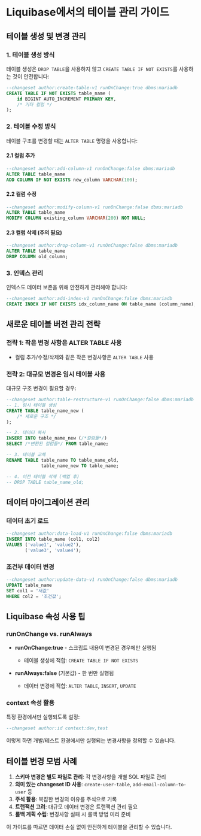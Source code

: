 # Liquibase에서의 테이블 관리 가이드

## 테이블 생성 및 변경 관리

### 1. 테이블 생성 방식

테이블 생성은 `DROP TABLE`을 사용하지 않고 `CREATE TABLE IF NOT EXISTS`를 사용하는 것이 안전합니다:

```sql
--changeset author:create-table-v1 runOnChange:true dbms:mariadb
CREATE TABLE IF NOT EXISTS table_name (
    id BIGINT AUTO_INCREMENT PRIMARY KEY,
    /* 기타 컬럼 */
);
```

### 2. 테이블 수정 방식

테이블 구조를 변경할 때는 `ALTER TABLE` 명령을 사용합니다:

#### 2.1 컬럼 추가
```sql
--changeset author:add-column-v1 runOnChange:false dbms:mariadb
ALTER TABLE table_name 
ADD COLUMN IF NOT EXISTS new_column VARCHAR(100);
```

#### 2.2 컬럼 수정
```sql
--changeset author:modify-column-v1 runOnChange:false dbms:mariadb
ALTER TABLE table_name 
MODIFY COLUMN existing_column VARCHAR(200) NOT NULL;
```

#### 2.3 컬럼 삭제 (주의 필요)
```sql
--changeset author:drop-column-v1 runOnChange:false dbms:mariadb
ALTER TABLE table_name 
DROP COLUMN old_column;
```

### 3. 인덱스 관리

인덱스도 데이터 보존을 위해 안전하게 관리해야 합니다:

```sql
--changeset author:add-index-v1 runOnChange:false dbms:mariadb
CREATE INDEX IF NOT EXISTS idx_column_name ON table_name (column_name);
```

## 새로운 테이블 버전 관리 전략

### 전략 1: 작은 변경 사항은 ALTER TABLE 사용
- 컬럼 추가/수정/삭제와 같은 작은 변경사항은 `ALTER TABLE` 사용

### 전략 2: 대규모 변경은 임시 테이블 사용
대규모 구조 변경이 필요할 경우:

```sql
--changeset author:table-restructure-v1 runOnChange:false dbms:mariadb
-- 1. 임시 테이블 생성
CREATE TABLE table_name_new (
    /* 새로운 구조 */
);

-- 2. 데이터 복사
INSERT INTO table_name_new (/*컬럼들*/)
SELECT /*변환된 컬럼들*/ FROM table_name;

-- 3. 테이블 교체
RENAME TABLE table_name TO table_name_old, 
             table_name_new TO table_name;

-- 4. 이전 테이블 삭제 (백업 후)
-- DROP TABLE table_name_old;
```

## 데이터 마이그레이션 관리

### 데이터 초기 로드
```sql
--changeset author:data-load-v1 runOnChange:false dbms:mariadb
INSERT INTO table_name (col1, col2)
VALUES ('value1', 'value2'),
       ('value3', 'value4');
```

### 조건부 데이터 변경
```sql
--changeset author:update-data-v1 runOnChange:false dbms:mariadb
UPDATE table_name 
SET col1 = '새값' 
WHERE col2 = '조건값';
```

## Liquibase 속성 사용 팁

### runOnChange vs. runAlways

- **runOnChange:true** - 스크립트 내용이 변경된 경우에만 실행됨
    - 테이블 생성에 적합: `CREATE TABLE IF NOT EXISTS`

- **runAlways:false** (기본값) - 한 번만 실행됨
    - 데이터 변경에 적합: `ALTER TABLE`, `INSERT`, `UPDATE`

### context 속성 활용

특정 환경에서만 실행되도록 설정:

```sql
--changeset author:id context:dev,test
```

이렇게 하면 개발/테스트 환경에서만 실행되는 변경사항을 정의할 수 있습니다.

## 테이블 변경 모범 사례

1. **스키마 변경은 별도 파일로 관리**: 각 변경사항을 개별 SQL 파일로 관리
2. **의미 있는 changeset ID 사용**: `create-user-table`, `add-email-column-to-user` 등
3. **주석 활용**: 복잡한 변경의 이유를 주석으로 기록
4. **트랜잭션 고려**: 대규모 데이터 변경은 트랜잭션 관리 필요
5. **롤백 계획 수립**: 변경사항 실패 시 롤백 방법 미리 준비

이 가이드를 따르면 데이터 손실 없이 안전하게 테이블을 관리할 수 있습니다.


